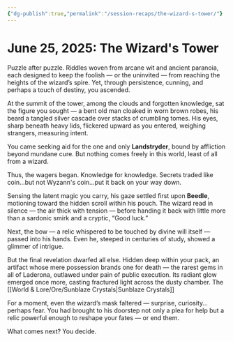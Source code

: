 ```yaml
---
{"dg-publish":true,"permalink":"/session-recaps/the-wizard-s-tower/"}
---
```


# June 25, 2025: The Wizard's Tower

Puzzle after puzzle. Riddles woven from arcane wit and ancient paranoia, each designed to keep the foolish — or the uninvited — from reaching the heights of the wizard’s spire. Yet, through persistence, cunning, and perhaps a touch of destiny, you ascended.

At the summit of the tower, among the clouds and forgotten knowledge, sat the figure you sought — a bent old man cloaked in worn brown robes, his beard a tangled silver cascade over stacks of crumbling tomes. His eyes, sharp beneath heavy lids, flickered upward as you entered, weighing strangers, measuring intent.

You came seeking aid for the one and only **Landstryder**, bound by affliction beyond mundane cure. But nothing comes freely in this world, least of all from a wizard.

Thus, the wagers began. Knowledge for knowledge. Secrets traded like coin...but not Wyzann's coin...put it back on your way down.

Sensing the latent magic you carry, his gaze settled first upon **Beedle**, motioning toward the hidden scroll within his pouch. The wizard read in silence — the air thick with tension — before handing it back with little more than a sardonic smirk and a cryptic, “Good luck.”

Next, the bow — a relic whispered to be touched by divine will itself — passed into his hands. Even he, steeped in centuries of study, showed a glimmer of intrigue.

But the final revelation dwarfed all else. Hidden deep within your pack, an artifact whose mere possession brands one for death — the rarest gems in all of Laderona, outlawed under pain of public execution. Its radiant glow emerged once more, casting fractured light across the dusty chamber. The [[World & Lore/Ore/Sunblaze Crystals\|Sunblaze Crystals]]

For a moment, even the wizard’s mask faltered — surprise, curiosity… perhaps fear. You had brought to his doorstep not only a plea for help but a relic powerful enough to reshape your fates — or end them.

What comes next? You decide.